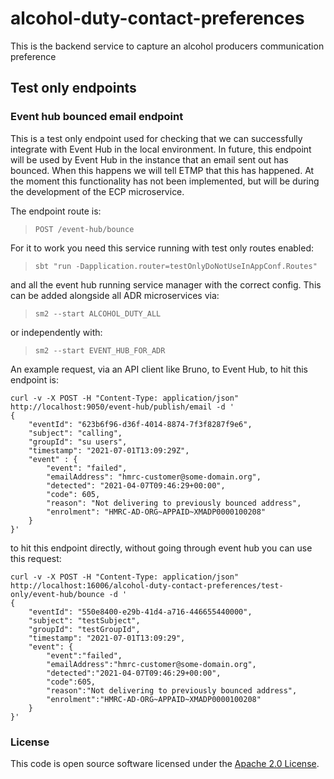 # alcohol-duty-contact-preferences

This is the backend service to capture an alcohol producers communication preference

## Test only endpoints

### Event hub bounced email endpoint

This is a test only endpoint used for checking that we can successfully integrate with Event Hub in the local environment.
In future, this endpoint will be used by Event Hub in the instance that an email sent out has bounced. When this happens
we will tell ETMP that this has happened. At the moment this functionality has not been implemented, but will be during
the development of the ECP microservice.

The endpoint route is:
> `POST /event-hub/bounce`

For it to work you need this service running with test only routes enabled:
> `sbt "run -Dapplication.router=testOnlyDoNotUseInAppConf.Routes"`

and all the event hub running service manager with the correct config. This can be added alongside all ADR microservices
via:
> `sm2 --start ALCOHOL_DUTY_ALL`

or independently with:
> `sm2 --start EVENT_HUB_FOR_ADR`

An example request, via an API client like Bruno, to Event Hub, to hit this endpoint is:

```
curl -v -X POST -H "Content-Type: application/json" http://localhost:9050/event-hub/publish/email -d '
{
    "eventId": "623b6f96-d36f-4014-8874-7f3f8287f9e6", 
    "subject": "calling", 
    "groupId": "su users",
    "timestamp": "2021-07-01T13:09:29Z",
    "event" : {
        "event": "failed",
        "emailAddress": "hmrc-customer@some-domain.org",
        "detected": "2021-04-07T09:46:29+00:00",
        "code": 605,
        "reason": "Not delivering to previously bounced address",
        "enrolment": "HMRC-AD-ORG~APPAID~XMADP0000100208"
    }
}'
```

to hit this endpoint directly, without going through event hub you can use this request:

```
curl -v -X POST -H "Content-Type: application/json" http://localhost:16006/alcohol-duty-contact-preferences/test-only/event-hub/bounce -d '
{
    "eventId": "550e8400-e29b-41d4-a716-446655440000",
    "subject": "testSubject",
    "groupId": "testGroupId",
    "timestamp": "2021-07-01T13:09:29",
    "event": {
        "event":"failed",
        "emailAddress":"hmrc-customer@some-domain.org",
        "detected":"2021-04-07T09:46:29+00:00",
        "code":605,
        "reason":"Not delivering to previously bounced address",
        "enrolment":"HMRC-AD-ORG~APPAID~XMADP0000100208"
    }
}'
```

### License

This code is open source software licensed under
the [Apache 2.0 License]("http://www.apache.org/licenses/LICENSE-2.0.html").